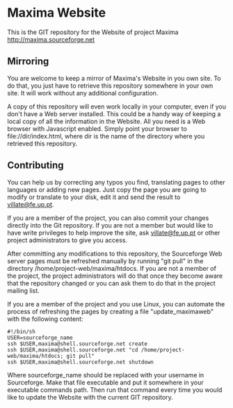 Maxima Website
==============

This is the GIT repository for the Website of project Maxima
<http://maxima.sourceforge.net>

Mirroring
---------

You are welcome to keep a mirror of Maxima's Website in you own site.
To do that, you just have to retrieve this repository somewhere in your
own site. It will work without any additional configuration.

A copy of this repository will even work locally in your computer, even
if you don't have a Web server installed. This could be a handy way of
keeping a local copy of all the information in the Website. All you need
is a Web browser with Javascript enabled. Simply point your browser
to file://dir/index.html, where dir is the name of the directory where
you retrieved this repository.

Contributing
------------

You can help us by correcting any typos you find, translating pages to
other languages or adding new pages. Just copy the page you are going to
modify or translate to your disk, edit it and send the result to
villate@fe.up.pt.

If you are a member of the project, you can also commit your changes
directly into the Git repository. If you are not a member but would
like to have write privileges to help improve the site, ask villate@fe.up.pt
or other project administrators to give you access.

After committing any modifications to this repository, the Sourceforge Web
server pages must be refreshed manually by running "git pull" in the
directory /home/project-web/maxima/htdocs. If you are not a member of
the project, the project administrators will do that once they become aware
that the repository changed or you can ask them to do that in the project
mailing list.

If you are a member of the project and you use Linux, you can automate the
process of refreshing the pages by creating a file "update_maximaweb"
with the following content:

    #!/bin/sh
    USER=sourceforge_name
    ssh $USER,maxima@shell.sourceforge.net create
    ssh $USER,maxima@shell.sourceforge.net "cd /home/project-web/maxima/htdocs; git pull"
    ssh $USER,maxima@shell.sourceforge.net shutdown

Where sourceforge_name should be replaced with your username in
Sourceforge. Make that file executable and put it somewhere in your
executable commands path. Then run that command every time you would
like to update the Website with the current GIT repository.
